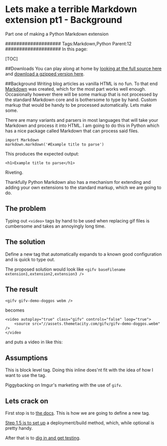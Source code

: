 # Lets make a terrible Markdown extension pt1 - Background

Part one of making a Python Markdown extension

####################
Tags:Markdown,Python
Parent:12
####################
In this page:

[TOC]

##Downloads
You can play along at home by [looking at the full source here](https://assets.themetacity.com/code/theMetaCityMarkdown) and [download a gzipped version here](https://assets.themetacity.com/code/theMetaCityMarkdown.tar.gz).

##Background
Writing blog articles as vanilla HTML is no fun. To that end [Markdown](https://daringfireball.net/projects/markdown/) was created, which for the most part works well enough. Occasionally however there will be some markup that is not processed by the standard Markdown core and is bothersome to type by hand. Custom markup that would be handy to be processed automatically. Lets make some.

There are many variants and parsers in most languages that will take your Markdown and process it into HTML. I am going to do this in Python which has a nice package called Markdown that can process said files.

~~~~{.python}
import Markdown
markdown.markdown('#Example title to parse')
~~~~

This produces the expected output:

~~~~{.html}
<h1>Example title to parse</h1>
~~~~

Riveting.

Thankfully Python Markdown also has a mechanism for extending and adding your own extensions to the standard markup, which we are going to do.

## The problem
Typing out `<video>` tags by hand to be used when replacing gif files is cumbersome and takes an annoyingly long time.

## The solution
Define a new tag that automatically expands to a known good configuration and is quick to type out.

The proposed solution would look like `<gifv baseFilename extension1,extension2,extension3 />`

## The result

~~~{.html}
<gifv gifv-demo-doggos webm />
~~~

becomes

~~~{.html}
<video autoplay="true" class="gifv" controls="false" loop="true">
    <source src="//assets.themetacity.com/gifv/gifv-demo-doggos.webm" />
</video
~~~

and puts a video in like this:

<gifv gifv-demo-doggos webm />

## Assumptions
This is block level tag. Doing this inline does'nt fit with the idea of how I want to use the tag.

Piggybacking on Imgur's marketing with the use of `gifv`.

## Lets crack on
First stop is to [the docs](https://pythonhosted.org/Markdown/extensions/api.html). This is how we are going to define a new tag.

[Step 1.5 is to set up](lets-make-a-terrible-markdown-extension-pt1-5-build-and-deployment) a deployment/build method, which, while optional is pretty handy.

After that is to [dig in and get testing](lets-make-a-terrible-markdown-extension-pt2-getting-testing).